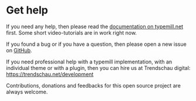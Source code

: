 # Get help

If you need any help, then please read the [documentation on typemill.net](https://typemill.net/typemill) first. Some short video-tutorials are in work right now.

If you found a bug or if you have a question, then please open a new issue on [GitHub](https://github.com/typemill/typemill/issues).

If you need professional help with a typemill implementation, with an individual theme or with a plugin, then you can hire us at Trendschau digital: https://trendschau.net/development

Contributions, donations and feedbacks for this open source project are always welcome.

